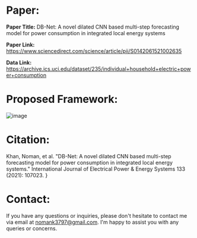# Paper:
**Paper Title:** DB-Net: A novel dilated CNN based multi-step forecasting model for power consumption in integrated local energy systems

**Paper Link:** https://www.sciencedirect.com/science/article/pii/S0142061521002635

**Data Link:** https://archive.ics.uci.edu/dataset/235/individual+household+electric+power+consumption

# Proposed Framework:

![image](https://github.com/nomank3797/Dilated-CNN-BLSTM-Power-Forecasting/assets/114480394/0d93effb-1fbe-48fc-951a-7c55fd2980c5)

# Citation:
Khan, Noman, et al. "DB-Net: A novel dilated CNN based multi-step forecasting model for power consumption in integrated local energy systems." International Journal of Electrical Power & Energy Systems 133 (2021): 107023.
}
# Contact:
If you have any questions or inquiries, please don't hesitate to contact me via email at nomank3797@gmail.com. I'm happy to assist you with any queries or concerns.
